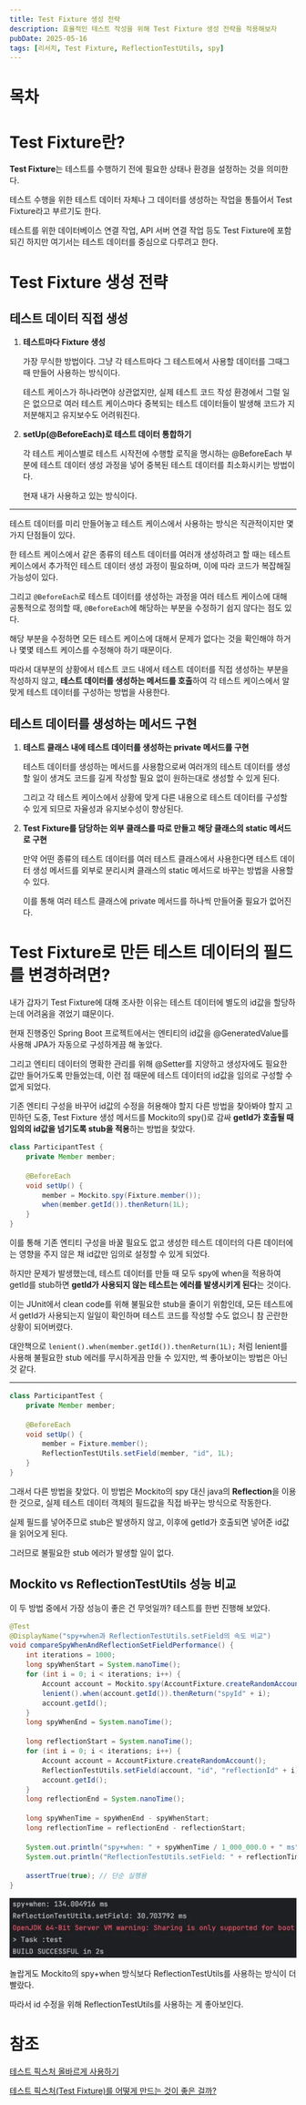 ```yaml
---
title: Test Fixture 생성 전략
description: 효율적인 테스트 작성을 위해 Test Fixture 생성 전략을 적용해보자
pubDate: 2025-05-16
tags: [리서치, Test Fixture, ReflectionTestUtils, spy]
---
```


# 목차

# Test Fixture란?

**Test Fixture**는 테스트를 수행하기 전에 필요한 상태나 환경을 설정하는 것을 의미한다.

테스트 수행을 위한 테스트 데이터 자체나 그 데이터를 생성하는 작업을 통틀어서 Test Fixture라고 부르기도 한다.

테스트를 위한 데이터베이스 연결 작업, API 서버 연결 작업 등도 Test Fixture에 포함되긴 하지만 여기서는 테스트 데이터를 중심으로 다루려고 한다.

# Test Fixture 생성 전략

## 테스트 데이터 직접 생성

1. **테스트마다 Fixture 생성**
    
    가장 무식한 방법이다. 그냥 각 테스트마다 그 테스트에서 사용할 데이터를 그때그때 만들어 사용하는 방식이다.
    
    테스트 케이스가 하나라면야 상관없지만, 실제 테스트 코드 작성 환경에서 그럴 일은 없으므로 여러 테스트 케이스마다 중복되는 테스트 데이터들이 발생해 코드가 지저분해지고 유지보수도 어려워진다.
    
2. **setUp(@BeforeEach)로 테스트 데이터 통합하기**
    
    각 테스트 케이스별로 테스트 시작전에 수행할 로직을 명시하는 @BeforeEach 부분에 테스트 데이터 생성 과정을 넣어 중복된 테스트 데이터를 최소화시키는 방법이다.
    
    현재 내가 사용하고 있는 방식이다.

---

테스트 데이터를 미리 만들어놓고 테스트 케이스에서 사용하는 방식은 직관적이지만 몇가지 단점들이 있다.

한 테스트 케이스에서 같은 종류의 테스트 데이터를 여러개 생성하려고 할 때는 테스트 케이스에서 추가적인 테스트 데이터 생성 과정이 필요하며, 이에 따라 코드가 복잡해질 가능성이 있다.

그리고 `@BeforeEach`로 테스트 데이터를 생성하는 과정을 여러 테스트 케이스에 대해 공통적으로 정의할 때, `@BeforeEach`에 해당하는 부분을 수정하기 쉽지 않다는 점도 있다.

해당 부분을 수정하면 모든 테스트 케이스에 대해서 문제가 없다는 것을 확인해야 하거나 몇몇 테스트 케이스를 수정해야 하기 때문이다.

따라서 대부분의 상황에서 테스트 코드 내에서 테스트 데이터를 직접 생성하는 부분을 작성하지 않고, **테스트 데이터를 생성하는 메서드를 호출**하여 각 테스트 케이스에서 알맞게 테스트 데이터를 구성하는 방법을 사용한다.

## 테스트 데이터를 생성하는 메서드 구현

1. **테스트 클래스 내에 테스트 데이터를 생성하는 private 메서드를 구현**
    
    테스트 데이터를 생성하는 메서드를 사용함으로써 여러개의 테스트 데이터를 생성할 일이 생겨도 코드를 길게 작성할 필요 없이 원하는대로 생성할 수 있게 된다.
    
    그리고 각 테스트 케이스에서 상황에 맞게 다른 내용으로 테스트 데이터를 구성할 수 있게 되므로 자율성과 유지보수성이 향상된다.
    
2. **Test Fixture를 담당하는 외부 클래스를 따로 만들고 해당 클래스의 static 메서드로 구현**
    
    만약 어떤 종류의 테스트 데이터를 여러 테스트 클래스에서 사용한다면 테스트 데이터 생성 메서드를 외부로 분리시켜 클래스의 static 메서드로 바꾸는 방법을 사용할 수 있다.
    
    이를 통해 여러 테스트 클래스에 private 메서드를 하나씩 만들어줄 필요가 없어진다.

# Test Fixture로 만든 테스트 데이터의 필드를 변경하려면?

내가 갑자기 Test Fixture에 대해 조사한 이유는 테스트 데이터에 별도의 id값을 할당하는데 어려움을 겪었기 떄문이다.

현재 진행중인 Spring Boot 프로젝트에서는 엔티티의 id값을 @GeneratedValue를 사용해 JPA가 자동으로 구성하게끔 해 놓았다.

그리고 엔티티 데이터의 명확한 관리를 위해 @Setter를 지양하고 생성자에도 필요한 값만 들어가도록 만들었는데, 이런 점 때문에 테스트 데이터의 id값을 임의로 구성할 수 없게 되었다.

기존 엔티티 구성을 바꾸어 id값의 수정을 허용해야 할지 다른 방법을 찾아봐야 할지 고민하던 도중, Test Fixture 생성 메서드를 Mockito의 spy()로 감싸 **getId가 호출될 때 임의의 id값을 넘기도록 stub을 적용**하는 방법을 찾았다.

```java
class ParticipantTest {
    private Member member;

    @BeforeEach
    void setUp() {
        member = Mockito.spy(Fixture.member());
        when(member.getId()).thenReturn(1L);
    }
}
```

이를 통해 기존 엔티티 구성을 바꿀 필요도 없고 생성한 테스트 데이터의 다른 데이터에는 영향을 주지 않은 채 id값만 임의로 설정할 수 있게 되었다.

하지만 문제가 발생했는데, 테스트 데이터를 만들 때 모두 spy에 when을 적용하여 getId를 stub하면 **getId가 사용되지 않는 테스트는 에러를 발생시키게 된다**는 것이다.

이는 JUnit에서 clean code를 위해 불필요한 stub을 줄이기 위함인데, 모든 테스트에서 getId가 사용되는지 일일이 확인하며 테스트 코드를 작성할 수도 없으니 참 곤란한 상황이 되어버렸다.

대안책으로 `lenient().when(member.getId()).thenReturn(1L);` 처럼 lenient를 사용해 불필요한 stub 에러를 무시하게끔 만들 수 있지만, 썩 좋아보이는 방법은 아닌 것 같다.

---

```java
class ParticipantTest {
    private Member member;

    @BeforeEach
    void setUp() {
        member = Fixture.member();
        ReflectionTestUtils.setField(member, "id", 1L);
    }
}
```

그래서 다른 방법을 찾았다. 이 방법은 Mockito의 spy 대신 java의 **Reflection**을 이용한 것으로, 실제 테스트 데이터 객체의 필드값을 직접 바꾸는 방식으로 작동한다.

실제 필드를 넣어주므로 stub은 발생하지 않고, 이후에 getId가 호출되면 넣어준 id값을 읽어오게 된다.

그러므로 불필요한 stub 에러가 발생할 일이 없다.

## Mockito vs ReflectionTestUtils 성능 비교

이 두 방법 중에서 가장 성능이 좋은 건 무엇일까? 테스트를 한번 진행해 보았다.

```java
@Test
@DisplayName("spy+when과 ReflectionTestUtils.setField의 속도 비교")
void compareSpyWhenAndReflectionSetFieldPerformance() {
    int iterations = 1000;
    long spyWhenStart = System.nanoTime();
    for (int i = 0; i < iterations; i++) {
        Account account = Mockito.spy(AccountFixture.createRandomAccount());
        lenient().when(account.getId()).thenReturn("spyId" + i);
        account.getId(); 
    }
    long spyWhenEnd = System.nanoTime();

    long reflectionStart = System.nanoTime();
    for (int i = 0; i < iterations; i++) {
        Account account = AccountFixture.createRandomAccount();
        ReflectionTestUtils.setField(account, "id", "reflectionId" + i);
        account.getId();
    }
    long reflectionEnd = System.nanoTime();

    long spyWhenTime = spyWhenEnd - spyWhenStart;
    long reflectionTime = reflectionEnd - reflectionStart;

    System.out.println("spy+when: " + spyWhenTime / 1_000_000.0 + " ms");
    System.out.println("ReflectionTestUtils.setField: " + reflectionTime / 1_000_000.0 + " ms");

    assertTrue(true); // 단순 실행용
}
```

![performance-test.png](performance-test.png)

놀랍게도 Mockito의 spy+when 방식보다 ReflectionTestUtils를 사용하는 방식이 더 빨랐다.

따라서 id 수정을 위해 ReflectionTestUtils를 사용하는 게 좋아보인다.

# 참조

[테스트 픽스처 올바르게 사용하기](https://jojoldu.tistory.com/611)

[테스트 픽스처(Test Fixture)를 어떻게 만드는 것이 좋은 걸까?](https://velog.io/@langoustine/Test-Fixture)